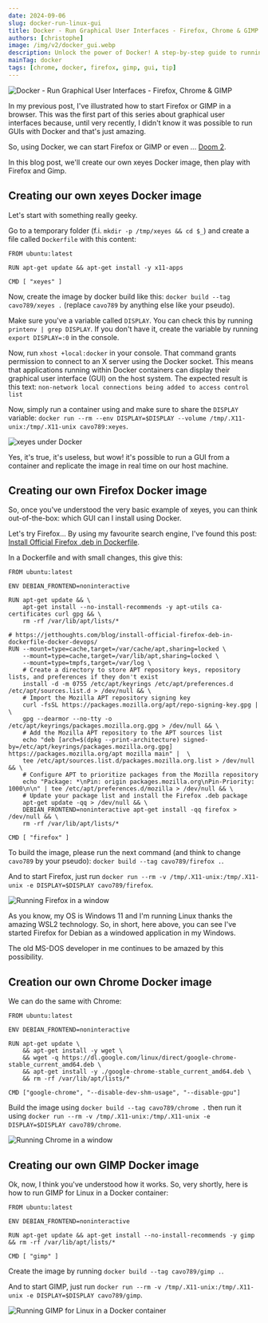 ```yaml
---
date: 2024-09-06
slug: docker-run-linux-gui
title: Docker - Run Graphical User Interfaces - Firefox, Chrome & GIMP
authors: [christophe]
image: /img/v2/docker_gui.webp
description: Unlock the power of Docker! A step-by-step guide to running Linux Graphical User Interfaces (GUIs) like Firefox, Chrome, and GIMP in Docker containers.
mainTag: docker
tags: [chrome, docker, firefox, gimp, gui, tip]
---
```

<!-- cspell:ignore xeyes,xhost,dearmor,dpkg,favourite -->
![Docker - Run Graphical User Interfaces - Firefox, Chrome & GIMP](/img/v2/docker_gui.webp)

In my <Link to="/blog/docker-gui-in-browser">previous post</Link>, I've illustrated how to start Firefox or GIMP in a browser. This was the first part of this series about graphical user interfaces because, until very recently, I didn't know it was possible to run GUIs with Docker and that's just amazing.

<AlertBox variant="info" title="`GUI` stands for `Graphical User Interface`" />

So, using Docker, we can start Firefox or GIMP or even ... [Doom 2](https://hub.docker.com/r/classiccontainers/doom2).

In this blog post, we'll create our own xeyes Docker image, then play with Firefox and Gimp.

<!-- truncate -->

## Creating our own xeyes Docker image

Let's start with something really geeky.

Go to a temporary folder (f.i. `mkdir -p /tmp/xeyes && cd $_`) and create a file called `Dockerfile` with this content:

<Snippet filename="Dockerfile">

```docker
FROM ubuntu:latest

RUN apt-get update && apt-get install -y x11-apps

CMD [ "xeyes" ]
```

</Snippet>

Now, create the image by docker build like this: `docker build --tag cavo789/xeyes .` (replace `cavo789` by anything else like your pseudo).

Make sure you've a variable called `DISPLAY`. You can check this by running `printenv | grep DISPLAY`. If you don't have it, create the variable by running `export DISPLAY=:0` in the console.

Now, run `xhost +local:docker` in your console. That command grants permission to connect to an X server using the Docker socket. This means that applications running within Docker containers can display their graphical user interface (GUI) on the host system. The expected result is this text: `non-network local connections being added to access control list`

Now, simply run a container using and make sure to share the `DISPLAY` variable: `docker run --rm --env DISPLAY=$DISPLAY --volume /tmp/.X11-unix:/tmp/.X11-unix cavo789:xeyes`.

![xeyes under Docker](./images/xeyes_in_docker.png)

Yes, it's true, it's useless, but wow! it's possible to run a GUI from a container and replicate the image in real time on our host machine.

## Creating our own Firefox Docker image

So, once you've understood the very basic example of xeyes, you can think out-of-the-box: which GUI can I install using Docker.

Let's try Firefox... By using my favourite search engine, I've found this post: [Install Official Firefox .deb in Dockerfile](https://jetthoughts.com/blog/install-official-firefox-deb-in-dockerfile-docker-devops/).

In a Dockerfile and with small changes, this give this:

<Snippet filename="Dockerfile">

```docker
FROM ubuntu:latest

ENV DEBIAN_FRONTEND=noninteractive

RUN apt-get update && \
    apt-get install --no-install-recommends -y apt-utils ca-certificates curl gpg && \
    rm -rf /var/lib/apt/lists/*

# https://jetthoughts.com/blog/install-official-firefox-deb-in-dockerfile-docker-devops/
RUN --mount=type=cache,target=/var/cache/apt,sharing=locked \
    --mount=type=cache,target=/var/lib/apt,sharing=locked \
    --mount=type=tmpfs,target=/var/log \
    # Create a directory to store APT repository keys, repository lists, and preferences if they don't exist
    install -d -m 0755 /etc/apt/keyrings /etc/apt/preferences.d /etc/apt/sources.list.d > /dev/null && \
    # Import the Mozilla APT repository signing key
    curl -fsSL https://packages.mozilla.org/apt/repo-signing-key.gpg |  \
    gpg --dearmor --no-tty -o /etc/apt/keyrings/packages.mozilla.org.gpg > /dev/null && \
    # Add the Mozilla APT repository to the APT sources list
    echo "deb [arch=$(dpkg --print-architecture) signed-by=/etc/apt/keyrings/packages.mozilla.org.gpg] https://packages.mozilla.org/apt mozilla main" |  \
    tee /etc/apt/sources.list.d/packages.mozilla.org.list > /dev/null && \
    # Configure APT to prioritize packages from the Mozilla repository
    echo "Package: *\nPin: origin packages.mozilla.org\nPin-Priority: 1000\n\n" | tee /etc/apt/preferences.d/mozilla > /dev/null && \
    # Update your package list and install the Firefox .deb package
    apt-get update -qq > /dev/null && \
    DEBIAN_FRONTEND=noninteractive apt-get install -qq firefox > /dev/null && \
    rm -rf /var/lib/apt/lists/*

CMD [ "firefox" ]
```

</Snippet>

To build the image, please run the next command (and think to change `cavo789` by your pseudo): `docker build --tag cavo789/firefox .`.

And to start Firefox, just run `docker run --rm -v /tmp/.X11-unix:/tmp/.X11-unix -e DISPLAY=$DISPLAY cavo789/firefox`.

![Running Firefox in a window](./images/firefox.png)

As you know, my OS is Windows 11 and I'm running Linux thanks the amazing WSL2 technology. So, in short, here above, you can see I've started Firefox for Debian as a windowed application in my Windows.

The old MS-DOS developer in me continues to be amazed by this possibility.

## Creation our own Chrome Docker image

We can do the same with Chrome:

<Snippet filename="Dockerfile">

```docker
FROM ubuntu:latest

ENV DEBIAN_FRONTEND=noninteractive

RUN apt-get update \
    && apt-get install -y wget \
    && wget -q https://dl.google.com/linux/direct/google-chrome-stable_current_amd64.deb \
    && apt-get install -y ./google-chrome-stable_current_amd64.deb \
    && rm -rf /var/lib/apt/lists/*

CMD ["google-chrome", "--disable-dev-shm-usage", "--disable-gpu"]
```

</Snippet>

Build the image using `docker build --tag cavo789/chrome .` then run it using `docker run --rm -v /tmp/.X11-unix:/tmp/.X11-unix -e DISPLAY=$DISPLAY cavo789/chrome`.

![Running Chrome in a window](./images/chrome.png)

## Creating our own GIMP Docker image

Ok, now, I think you've understood how it works. So, very shortly, here is how to run GIMP for Linux in a Docker container:

<Snippet filename="Dockerfile">

```docker
FROM ubuntu:latest

ENV DEBIAN_FRONTEND=noninteractive

RUN apt-get update && apt-get install --no-install-recommends -y gimp && rm -rf /var/lib/apt/lists/*

CMD [ "gimp" ]
```

</Snippet>

Create the image by running `docker build --tag cavo789/gimp .`.

And to start GIMP, just run `docker run --rm -v /tmp/.X11-unix:/tmp/.X11-unix -e DISPLAY=$DISPLAY cavo789/gimp`.

![Running GIMP for Linux in a Docker container](./images/gimp.png)
